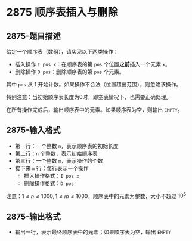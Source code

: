 # 2875 顺序表插入与删除

## 2875-题目描述

给定一个顺序表（数组），请实现以下两类操作：

- 插入操作 `I pos x`：在顺序表的第 `pos` 个位置**之前**插入一个元素 `x`。
- 删除操作 `D pos`：删除顺序表的第 `pos` 个元素。

其中 `pos` 从 $1$ 开始计数。如果操作不合法（位置超出范围），则忽略该操作。

特别注意：当初始顺序表长度为0时，即空表情况下，也需要正确处理。

在所有操作完成后，输出顺序表中的元素。如果顺序表为空，则输出 `EMPTY`。

## 2875-输入格式

- 第一行：一个整数 `n`，表示顺序表的初始长度
- 第二行：`n` 个整数，表示初始顺序表
- 第三行：一个整数 `m`，表示操作的个数
- 接下来 `m` 行：每行表示一个操作
  - 插入操作格式：`I pos x`
  - 删除操作格式：`D pos`

注意：$1 ≤ n ≤ 1000, 1 ≤ m ≤ 1000$，顺序表中的元素为整数，大小不超过 $10^6$

## 2875-输出格式

- 输出一行，表示最终顺序表中的元素；如果顺序表为空，输出 `EMPTY`
